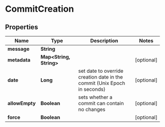 

# CommitCreation


## Properties

Name | Type | Description | Notes
------------ | ------------- | ------------- | -------------
**message** | **String** |  | 
**metadata** | **Map&lt;String, String&gt;** |  |  [optional]
**date** | **Long** | set date to override creation date in the commit (Unix Epoch in seconds) |  [optional]
**allowEmpty** | **Boolean** | sets whether a commit can contain no changes |  [optional]
**force** | **Boolean** |  |  [optional]




